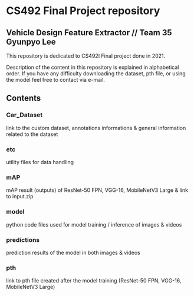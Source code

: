 # CS492 Final Project repository
## Vehicle Design Feature Extractor // Team 35 Gyunpyo Lee
This repository is dedicated to CS492I Final project done in 2021. 

Description of the content in this repository is explained in alphabetical order.
If you have any difficulty downloading the dataset, pth file, or using the model feel free to contact via e-mail. 



## Contents
### Car_Dataset
link to the custom dataset, annotations informations & general information related to the dataset


### etc
utility files for data handling


### mAP
mAP result (outputs) of ResNet-50 FPN, VGG-16, MobileNetV3 Large & link to input.zip


### model
python code files used for model training / inference of images & videos


### predictions
prediction results of the model in both images & videos 


### pth
link to pth file created after the model training (ResNet-50 FPN, VGG-16, MobileNetV3 Large)

